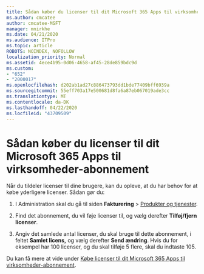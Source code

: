 ```yaml
---
title: Sådan køber du licenser til dit Microsoft 365 Apps til virksomheder-abonnement
ms.author: cmcatee
author: cmcatee-MSFT
manager: mnirkhe
ms.date: 04/21/2020
ms.audience: ITPro
ms.topic: article
ROBOTS: NOINDEX, NOFOLLOW
localization_priority: Normal
ms.assetid: 4ece4b95-0d06-4658-af45-28de859bdc9d
ms.custom:
- "652"
- "2000017"
ms.openlocfilehash: d202ab1ad27c886473793dd1bde77409bff6939a
ms.sourcegitcommit: 55eff703a17e500681d8fa6a87eb067019ade3cc
ms.translationtype: MT
ms.contentlocale: da-DK
ms.lasthandoff: 04/22/2020
ms.locfileid: "43709509"
---
```

# <a name="how-to-buy-licenses-for-your-microsoft-365-apps-for-business-subscription"></a>Sådan køber du licenser til dit Microsoft 365 Apps til virksomheder-abonnement

Når du tildeler licenser til dine brugere, kan du opleve, at du har behov for at købe yderligere licenser. Sådan gør du:
  
1. I Administration skal du gå til siden **Fakturering** \> [Produkter og tjenester](https://go.microsoft.com/fwlink/p/?linkid=842054).

2. Find det abonnement, du vil føje licenser til, og vælg derefter **Tilføj/fjern licenser**.

3. Angiv det samlede antal licenser, du skal bruge til dette abonnement, i feltet **Samlet licens,** og vælg derefter **Send ændring**. Hvis du for eksempel har 100 licenser, og du skal tilføje 5 flere, skal du indtaste 105.

Du kan få mere at vide under [Købe licenser til dit Microsoft 365 Apps til virksomheder-abonnement](https://docs.microsoft.com/office365/admin/subscriptions-and-billing/buy-licenses).